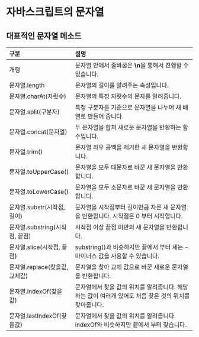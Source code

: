 # 자바스크립트의 문자열

## 대표적인 문자열 메소드

| 구분  | 설명  |
| :--- | :--- |
| 개행 | 문자열 안에서 줄바꿈은 **\n**을 통해서 진행할 수 있습니다. |
| 문자열.length | 문자열의 길이를 알려주는 속성입니다. |
| 문자열.charAt\(자릿수\) | 문자열의 특정 자릿수의 문자를 알려줍니다. |
| 문자열.split\(구분자\) | 특정 구분자를 기준으로 문자열을 나누어 새 배열로 만들어 줍니다. |
| 문자열.concat\(문자열\) | 두 문자열을 합쳐 새로운 문자열을 반환하는 함수입니다. |
| 문자열.trim\(\) | 문자열 좌우 공백을 제거한 새 문자열을 반환합니다. |
| 문자열.toUpperCase\(\) | 문자열을 모두 대문자로 바꾼 새 문자열을 반환합니다. |
| 문자열.toLowerCase\(\) | 문자열을 모두 소문자로 바꾼 새 문자열을 반환합니다. |
| 문자열.substr\(시작점, 길이\) | 문자열을 시작점부터 길이만큼 자른 새 문자열을 반환합니다. 시작점은 0 부터 시작합니다. |
| 문자열.substring\(시작점, 끝점\) | 시작점 이상 끝점 미만의 새 문자열을 반환합니다. |
| 문자열.slice\(시작점, 끝점\) | substring\(\)과 비슷하지만 끝에서 부터 세는 -마이너스 값을 사용할 수 있습니다.  |
| 문자열.replace\(찾을값, 교체값\) | 문자열을 찾아 교체 값으로 바꾼 새로운 문자열을 반환합니다. |
| 문자열.indexOf\(찾을값\) | 문자열에서 찾을 값의 위치를 알려줍니다. 해당하는 값이 여러개 있어도 처음 찾은 것의 위치를 찾아줍니다. |
| 문자열.lastIndexOf\(찾을값\) | 문자열에서 찾을 값의 위치를 알려줍니다. indexOf와 비슷하지만 끝에서 부터 찾습니다. |


